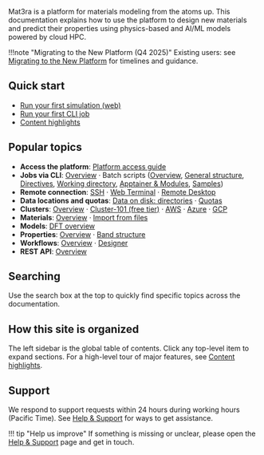 Mat3ra is a platform for materials modeling from the atoms up. This documentation explains how to use the platform to
design new materials and predict their properties using physics-based and AI/ML models powered by cloud HPC.

!!!note "Migrating to the New Platform (Q4 2025)"
    Existing users: see [Migrating to the New Platform](migrating-to-new-platform.md) for timelines and guidance.

## Quick start

- [Run your first simulation (web)](getting-started/run-first-simulation/web-interface.md)
- [Run your first CLI job](getting-started/run-first-simulation/cli-job.md)
- [Content highlights](getting-started/content-highlights.md)

## Popular topics

- **Access the platform**: [Platform access guide](tutorials/platform-access.md)
- **Jobs via CLI**: [Overview](jobs-cli/overview.md) · Batch scripts
  ([Overview](jobs-cli/batch-scripts/overview.md),
  [General structure](jobs-cli/batch-scripts/general-structure.md),
  [Directives](jobs-cli/batch-scripts/directives.md),
  [Working directory](jobs-cli/batch-scripts/directories.md),
  [Apptainer & Modules](jobs-cli/batch-scripts/apptainer.md),
  [Samples](jobs-cli/batch-scripts/sample-scripts.md))
- **Remote connection**: [SSH](remote-connection/ssh.md) · [Web Terminal](remote-connection/web-terminal.md) ·
  [Remote Desktop](remote-connection/remote-desktop.md)
- **Data locations and quotas**: [Data on disk: directories](data-on-disk/directories.md) ·
  [Quotas](data-on-disk/quotas.md)
- **Clusters**: [Overview](infrastructure/clusters/overview.md) ·
  [Cluster-101 (free tier)](infrastructure/clusters/cluster-101.md) ·
  [AWS](infrastructure/clusters/aws.md) · [Azure](infrastructure/clusters/azure.md) ·
  [GCP](infrastructure/clusters/google.md)
- **Materials**: [Overview](materials/overview.md) · [Import from files](materials/import-from-files.md)
- **Models**: [DFT overview](models-directory/dft/overview.md)
- **Properties**: [Overview](properties/overview.md) · [Band structure](properties-directory/non-scalar/bandstructure.md)
- **Workflows**: [Overview](workflows/overview.md) · [Designer](workflow-designer/overview.md)
- **REST API**: [Overview](rest-api/overview.md)

## Searching

Use the search box at the top to quickly find specific topics across the documentation.

## How this site is organized

The left sidebar is the global table of contents. Click any top-level item to expand sections. For a high-level tour of
major features, see [Content highlights](getting-started/content-highlights.md).

## Support

We respond to support requests within 24 hours during working hours (Pacific Time). See
[Help & Support](other/support.md) for ways to get assistance.

!!! tip "Help us improve"
    If something is missing or unclear, please open the [Help & Support](other/support.md) page and get in touch.

